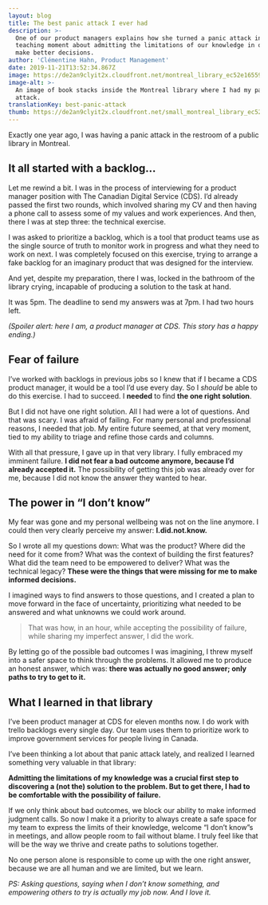 ```yaml
---
layout: blog
title: The best panic attack I ever had
description: >-
  One of our product managers explains how she turned a panic attack into a
  teaching moment about admitting the limitations of our knowledge in order to
  make better decisions.
author: 'Clémentine Hahn, Product Management'
date: 2019-11-21T13:52:34.867Z
image: https://de2an9clyit2x.cloudfront.net/montreal_library_ec52e16559.jpg
image-alt: >-
  An image of book stacks inside the Montreal library where I had my panic
  attack.
translationKey: best-panic-attack
thumb: https://de2an9clyit2x.cloudfront.net/small_montreal_library_ec52e16559.jpg
---
```

Exactly one year ago, I was having a panic attack in the restroom of a public library in Montreal.

## It all started with a backlog...
Let me rewind a bit. I was in the process of interviewing for a product manager position with The Canadian Digital Service (CDS). I’d already passed the first two rounds, which involved sharing my CV and then having a phone call to assess some of my values and work experiences. And then, there I was at step three: the technical exercise.

I was asked to prioritize a backlog, which is a tool that product teams use as the single source of truth to monitor work in progress and what they need to work on next. I was completely focused on this exercise, trying to arrange a fake backlog for an imaginary product that was designed for the interview.

And yet, despite my preparation, there I was, locked in the bathroom of the library crying, incapable of producing a solution to the task at hand.

It was 5pm. The deadline to send my answers was at 7pm. I had two hours left.

*(Spoiler alert: here I am, a product manager at CDS. This story has a happy ending.)*

## Fear of failure
I’ve worked with backlogs in previous jobs so I knew that if I became a CDS product manager, it would be a tool I’d use every day. So I *should* be able to do this exercise. I had to succeed. I **needed** to find **the one right solution**.

But I did not have one right solution. All I had were a lot of questions. And that was scary. I was afraid of failing. For many personal and professional reasons, I needed that job. My entire future seemed, at that very moment, tied to my ability to triage and refine those cards and columns.

With all that pressure, I gave up in that very library. I fully embraced my imminent failure. **I did not fear a bad outcome anymore, because I’d already accepted it.** The possibility of getting this job was already over for me, because I did not know the answer they wanted to hear.

## The power in “I don’t know”

My fear was gone and my personal wellbeing was not on the line anymore. I could then very clearly perceive my answer:  **I.did.not.know.**

So I wrote all my questions down: What was the product? Where did the need for it come from? What was the context of building the first features? What did the team need to be empowered to deliver? What was the technical legacy? **These were the things that were missing for me to make informed decisions.**

I imagined ways to find answers to those questions, and I created a plan to move forward in the face of uncertainty, prioritizing what needed to be answered and what unknowns we could work around.

> That was how, in an hour, while accepting the possibility of failure, while sharing my imperfect answer, I did the work.

By letting go of the possible bad outcomes I was imagining, I threw myself into a safer space to think through the problems. It allowed me to produce an honest answer, which was: **there was actually no good answer; only paths to try to get to it.**

## What I learned in that library

I’ve been product manager at CDS for eleven months now. I do work with trello backlogs every single day. Our team uses them to prioritize work to improve government services for people living in Canada.

I’ve been thinking a lot about that panic attack lately, and realized I learned something very valuable in that library:

**Admitting the limitations of my knowledge was a crucial first step to discovering a (not the) solution to the problem. But to get there, I had to be comfortable with the possibility of failure.**

If we only think about bad outcomes, we block our ability to make informed judgment calls. So now I make it a priority to always create a safe space for my team to express the limits of their knowledge, welcome “I don’t know”s in meetings, and allow people room to fail without blame. I truly feel like that will be the way we thrive and create paths to solutions together.

No one person alone is responsible to come up with the one right answer, because we are all human and we are limited, but we learn.

_PS:  Asking questions, saying when I don’t know something, and empowering others to try is actually my job now. And I love it._

